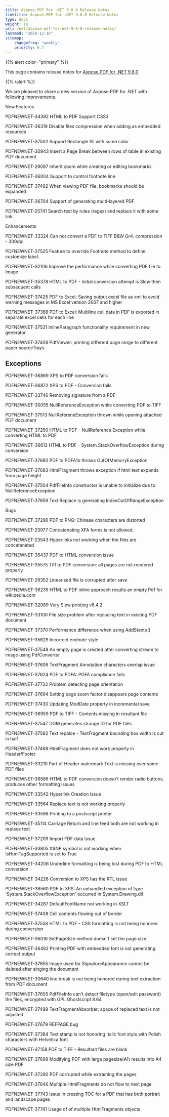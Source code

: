 ```yaml
---
title: Aspose.PDF for .NET 9.8.0 Release Notes
linktitle: Aspose.PDF for .NET 9.8.0 Release Notes
type: docs
weight: 10
url: /net/aspose-pdf-for-net-9-8-0-release-notes/
lastmod: "2020-12-16"
sitemap:
    changefreq: "weekly"
    priority: 0.7
---
```


{{% alert color="primary" %}} 

This page contains release notes for [Aspose.PDF for .NET 9.8.0](http://www.aspose.com/downloads/pdf/net/new-releases/aspose.pdf-for-.net-9.8.0/)

{{% /alert %}} 

We are pleased to share a new version of Aspose.PDF for .NET with following improvements.

New Features

PDFNEWNET-34392 HTML to PDF Support CSS3

PDFNEWNET-36319 Disable files compression when adding as embedded resources

PDFNEWNET-37502 Support Rectangle fill with some color

PDFNEWNET-30943 Insert a Page Break between rows of table in existing PDF document

PDFNEWNET-29097 Inherit zoom while creating or editing bookmarks

PDFNEWNET-36004 Support to control footnote line

PDFNEWNET-37492 When viewing PDF file, bookmarks should be expanded

PDFNEWNET-36704 Support of generating multi-layered PDF

PDFNEWNET-25741 Search text by rules (regex) and replace it with some link

Enhancements

PDFNEWNET-33324 Can not convert a PDF to TIFF B&W Gr4. compression - 300dpi

PDFNEWNET-37525 Feature to override Footnote method to define customize label.

PDFNEWNET-32106 Improve the performance while converting PDF file to Image

PDFNEWNET-35378 HTML to PDF - Initial conversion attempt is Slow then subsequent calls

PDFNEWNET-37425 PDF to Excel: Saving output excel file as xml to avoid warning messages in MS Excel version 2007 and higher

PDFNEWNET-37368 PDF to Excel: Multiline cell data in PDF is exported in separate excel cells for each line

PDFNEWNET-37521 InlineParagraph functionality requirement in new generator

PDFNEWNET-37406 PdfViewer: printing different page range to different paper sourceTrays
## **Exceptions**
PDFNEWNET-36869 XPS to PDF conversion fails

PDFNEWNET-36872 XPS to PDF - Conversion fails

PDFNEWNET-33746 Removing signature from a PDF

PDFNEWNET-30055 NullReferenceException whlie converting PDF to TIFF

PDFNEWNET-37513 NullRefereneException thrown while opening attached PDF document

PDFNEWNET-37250 HTML to PDF - NullReference Exception while converting HTML to PDF

PDFNEWNET-36612 HTML to PDF - System.StackOverflowException during conversion

PDFNEWNET-37680 PDF to PDFA1b throws OutOfMemoryException

PDFNEWNET-37693 HtmlFragment throws exception if html text expands from page height

PDFNEWNET-37504 PdfFileInfo constructor is unable to initialize due to NullReferenceException

PDFNEWNET-37659 Text Replace is generating IndexOutOfRangeException

Bugs

PDFNEWNET-37296 PDF to PNG: Chinese characters are distorted

PDFNEWNET-23977 Concatenating XFA forms is not allowed.

PDFNEWNET-23543 Hyperlinks not working when the files are concatenated

PDFNEWNET-35437 PDF to HTML conversion issue

PDFNEWNET-35575 Tiff to PDF conversion: all pages are not rendered properly

PDFNEWNET-29352 Linearized file is corrupted after save

PDFNEWNET-36235 HTML to PDF inline approach results an empty Pdf for wikipedia.com

PDFNEWNET-32089 Very Slow printing v6.4.2

PDFNEWNET-33100 File size problem after replacing text in existing PDF document

PDFNEWNET-37370 Performance difference when using AddStamp()

PDFNEWNET-35629 Incorrect endnote style

PDFNEWNET-37549 An empty page is created after converting stream to image using PdfConverter

PDFNEWNET-37606 TextFragment Annotation characters overlap issue

PDFNEWNET-37624 PDF to PDFA: PDFA compliance fails

PDFNEWNET-37722 Problem detecting page orientation

PDFNEWNET-37694 Setting page zoom factor disappears page contents

PDFNEWNET-37430 Updating ModDate property in incremental save

PDFNEWNET-36959 PDF to TIFF - Contents missing in resultant file

PDFNEWNET-37547 DOM generates strange ID for PDF files

PDFNEWNET-37582 Text repalce - TextFragment bounding box width is cut in half

PDFNEWNET-37468 HtmlFragment does not work properly in Header/Footer

PDFNEWNET-33210 Part of Header watermark Text is missing over some PDF files

PDFNEWNET-36586 HTML to PDF conversion doesn't render radio buttons, produces other formatting issues

PDFNEWNET-33542 Hyperlink Creation Issue

PDFNEWNET-33564 Replace text is not working properly

PDFNEWNET-33586 Printing to a postscript printer

PDFNEWNET-35114 Carriage Return and line feed both are not working in replace text

PDFNEWNET-37209 Import FDF data issue

PDFNEWNET-33805 #$NP symbol is not working when IsHtmlTagSupported is set to True

PDFNEWNET-34206 Underline formatting is being lost during PDF to HTML conversion

PDFNEWNET-34226 Conversion to XPS has the RTL issue

PDFNEWNET-36560 PDF to XPS: An unhandled exception of type 'System.StackOverflowException' occurred in System.Drawing.dll

PDFNEWNET-34287 DefaultFontName not working in XSLT

PDFNEWNET-37408 Cell contents flowing out of border

PDFNEWNET-37558 HTML to PDF - CSS formatting is not being honored during conversion

PDFNEWNET-36016 SetPageSize method doesn't set the page size.

PDFNEWNET-36462 Printing PDF with embedded font is not generating correct output

PDFNEWNET-37655 Image used for SignatureAppearance cannot be deleted after singing the document

PDFNEWNET-30640 line break is not being honored during text extraction from PDF document

PDFNEWNET-37605 PdfFileInfo can't detect filetype (open/edit password) the files, encrypted with GPL Ghostscript 8.64

PDFNEWNET-37499 TextFragmentAbsorber: space of replaced text is not adjusted

PDFNEWNET-37679 REFPAGE bug

PDFNEWNET-37384 Text stamp is not honoring Italic font style with Polish characters with Helvetica font

PDFNEWNET-37158 PDF to TIFF - Resultant files are blank

PDFNEWNET-37699 Modifying PDF with large pagesize(A1) results into A4 size PDF

PDFNEWNET-37290 PDF corrupted while extracting the pages

PDFNEWNET-37646 Multiple HtmlFragments do not flow to next page

PDFNEWNET-37743 Issue in creating TOC for a PDF that has both portrait and landscape pages

PDFNEWNET-37741 Usage of of multiple HtmlFragments objects
